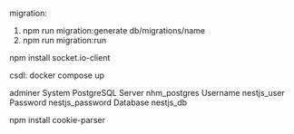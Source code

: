 migration:
1. npm run migration:generate db/migrations/name
2. npm run migration:run    

npm install socket.io-client

csdl: docker compose up

adminer 
System	PostgreSQL
Server	nhm_postgres
Username	nestjs_user
Password	nestjs_password
Database	nestjs_db

npm install cookie-parser
